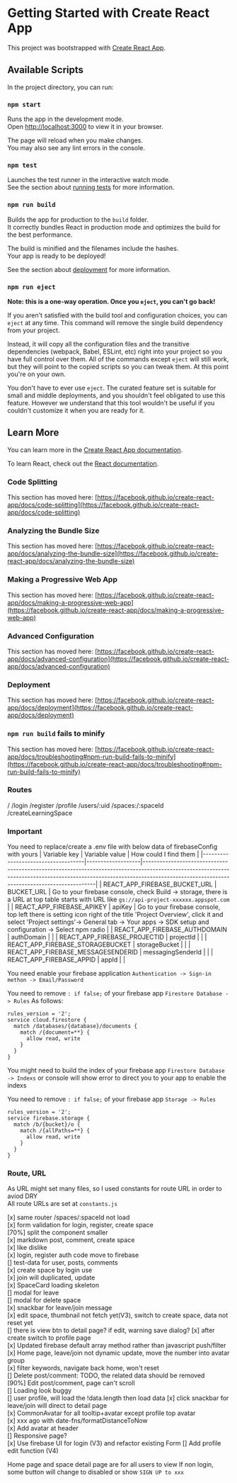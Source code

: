 # Getting Started with Create React App

This project was bootstrapped with [Create React App](https://github.com/facebook/create-react-app).

## Available Scripts

In the project directory, you can run:

### `npm start`

Runs the app in the development mode.\
Open [http://localhost:3000](http://localhost:3000) to view it in your browser.

The page will reload when you make changes.\
You may also see any lint errors in the console.

### `npm test`

Launches the test runner in the interactive watch mode.\
See the section about [running tests](https://facebook.github.io/create-react-app/docs/running-tests) for more information.

### `npm run build`

Builds the app for production to the `build` folder.\
It correctly bundles React in production mode and optimizes the build for the best performance.

The build is minified and the filenames include the hashes.\
Your app is ready to be deployed!

See the section about [deployment](https://facebook.github.io/create-react-app/docs/deployment) for more information.

### `npm run eject`

**Note: this is a one-way operation. Once you `eject`, you can't go back!**

If you aren't satisfied with the build tool and configuration choices, you can `eject` at any time. This command will remove the single build dependency from your project.

Instead, it will copy all the configuration files and the transitive dependencies (webpack, Babel, ESLint, etc) right into your project so you have full control over them. All of the commands except `eject` will still work, but they will point to the copied scripts so you can tweak them. At this point you're on your own.

You don't have to ever use `eject`. The curated feature set is suitable for small and middle deployments, and you shouldn't feel obligated to use this feature. However we understand that this tool wouldn't be useful if you couldn't customize it when you are ready for it.

## Learn More

You can learn more in the [Create React App documentation](https://facebook.github.io/create-react-app/docs/getting-started).

To learn React, check out the [React documentation](https://reactjs.org/).

### Code Splitting

This section has moved here: [https://facebook.github.io/create-react-app/docs/code-splitting](https://facebook.github.io/create-react-app/docs/code-splitting)

### Analyzing the Bundle Size

This section has moved here: [https://facebook.github.io/create-react-app/docs/analyzing-the-bundle-size](https://facebook.github.io/create-react-app/docs/analyzing-the-bundle-size)

### Making a Progressive Web App

This section has moved here: [https://facebook.github.io/create-react-app/docs/making-a-progressive-web-app](https://facebook.github.io/create-react-app/docs/making-a-progressive-web-app)

### Advanced Configuration

This section has moved here: [https://facebook.github.io/create-react-app/docs/advanced-configuration](https://facebook.github.io/create-react-app/docs/advanced-configuration)

### Deployment

This section has moved here: [https://facebook.github.io/create-react-app/docs/deployment](https://facebook.github.io/create-react-app/docs/deployment)

### `npm run build` fails to minify

This section has moved here: [https://facebook.github.io/create-react-app/docs/troubleshooting#npm-run-build-fails-to-minify](https://facebook.github.io/create-react-app/docs/troubleshooting#npm-run-build-fails-to-minify)

### Routes

/
/login
/register
/profile
/users/:uid
/spaces:/:spaceId
/createLearningSpace

### Important

You need to replace/create a .env file with below data of firebaseConfig with yours
| Variable key                       | Variable value    | How could I find them                                                                                                                                                                                                   |
|------------------------------------|-------------------|-------------------------------------------------------------------------------------------------------------------------------------------------------------------------------------------------------------------------|
| REACT_APP_FIREBASE_BUCKET_URL      | BUCKET_URL        | Go to your firebase console, check Build -> storage, there is a URL at top table starts with URL like `gs://api-project-xxxxxx.appspot.com`                                                                                   |
| REACT_APP_FIREBASE_APIKEY          | apiKey            | Go to your firebase console, top left there is setting icon right of the title 'Project Overview', click it and select 'Project settings'-> General tab -> Your apps -> SDK setup and configuration -> Select npm radio |
| REACT_APP_FIREBASE_AUTHDOMAIN      | authDomain        |                                                                                                                                                                                                                         |
| REACT_APP_FIREBASE_PROJECTID       | projectId         |                                                                                                                                                                                                                         |
| REACT_APP_FIREBASE_STORAGEBUCKET   | storageBucket     |                                                                                                                                                                                                                         |
| REACT_APP_FIREBASE_MESSAGESENDERID | messagingSenderId |                                                                                                                                                                                                                         |
| REACT_APP_FIREBASE_APPID           | appId             |                                                                                                                                                                                                                         |

You need enable your firebase application `Authentication -> Sign-in methon -> Email/Password`

You need to remove `: if false;` of your firebase app `Firestore Database -> Rules`
As follows:

```text
rules_version = '2';
service cloud.firestore {
  match /databases/{database}/documents {
    match /{document=**} {
      allow read, write
    }
  }
}
```

You might need to build the index of your firebase app `Firestore Database -> Indexs` or console will show error to direct you to your app to enable the indexs  

You need to remove `: if false;` of your firebase app `Storage -> Rules`

```text
rules_version = '2';
service firebase.storage {
  match /b/{bucket}/o {
    match /{allPaths=**} {
      allow read, write
    }
  }
}
```

### Route, URL

As URL might set many files, so I used constants for route URL in order to aviod DRY  
All route URLs are set at `constants.js`

[x] same router /spaces/:spaceId not load  
[x] form validation for login, register, create space  
[70%] split the component smaller  
[x] markdown post, comment, create space  
[x] like dislike  
[x] login, register auth code move to firebase  
[] test-data for user, posts, comments  
[x] create space by login use  
[x] join will duplicated, update  
[x] SpaceCard loading skeleton  
[] modal for leave  
[] modal for delete space  
[x] snackbar for leave/join message  
[x] edit space, thumbnail not fetch yet(V3), switch to create space, data not reset yet  
    [] there is view btn to detail page? if edit, warning save dialog?
[x] after create switch to profile page  
[x] Updated firebase default array method rather than javascript push/filter  
[x] Home page, leave/join not dynamic update, move the number into avatar group  
[x] filter keywords, navigate back home, won't reset  
[] Delete post/comment: TODO, the related data should be removed  
[90%] Edit post/comment, page can't scroll  
[] Loading look buggy  
    [] user profile, will load the !data.length then load data
[x] click snackbar for leave/join will direct to detail page  
[x] CommonAvatar for all tooltip+avatar except profile top avatar  
[x] xxx ago with date-fns/formatDistanceToNow  
[x] Add avatar at header  
[] Responsive page?  
[x] Use firebase UI for login (V3) and refactor existing Form
[] Add profile edit function (V4)

Home page and space detail page are for all users to view
If non login, some button will change to disabled or show `SIGN UP to xxx`  
